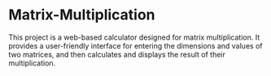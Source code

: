 # Matrix-Multiplication
This project is a web-based calculator designed for matrix multiplication. It provides a user-friendly interface for entering the dimensions and values of two matrices, and then calculates and displays the result of their multiplication.
